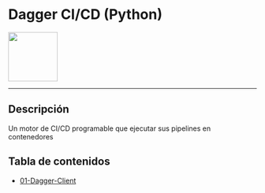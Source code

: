# Dagger CI/CD (Python)

<img src="https://dagger.io/logo.svg" width="100">

----

## Descripción

Un motor de CI/CD programable que ejecutar sus pipelines en contenedores

## Tabla de contenidos
- [01-Dagger-Client](01-Dagger-Client)
